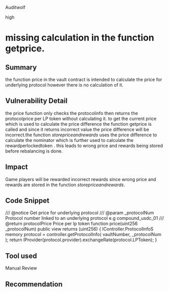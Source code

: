 Auditwolf

high

# missing calculation in the function getprice.

## Summary
the function price in the vault contract is intended to calculate the price for underlying protocol however there is no calculation of it.

## Vulnerability Detail
the price function only checks the protocolinfo then returns the protocolprice per LP token without calculating it. to get the current price which is used to calculate the price difference  the function getprice is called and since it returns incorrect value the price difference will be incorrect.the function _storepriceandrewards_  uses the price difference to calculate the nominator which is further used to calculate the rewardperlockedtoken .  this leads to wrong price and rewards being stored before rebalancing is done.
## Impact
Game players will be rewarded incorrect rewards since wrong price and rewards are stored in the function _storepriceandrewards_.


## Code Snippet
 /// @notice Get price for underlying protocol
  /// @param _protocolNum Protocol number linked to an underlying protocol e.g compound_usdc_01
  /// @return protocolPrice Price per lp token
  function price(uint256 _protocolNum) public view returns (uint256) {
    IController.ProtocolInfoS memory protocol = controller.getProtocolInfo(
      vaultNumber,
      _protocolNum
    );
    return IProvider(protocol.provider).exchangeRate(protocol.LPToken);
  }


## Tool used

Manual Review

## Recommendation
